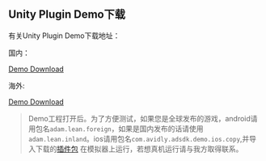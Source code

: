 

## Unity Plugin Demo下载
有关Unity Plugin Demo下载地址：

国内：

[Demo Download](https://github.com/wawo00/UPSDK_Demo2Unity/tree/3006_domestic)

海外:

[Demo Download](https://github.com/wawo00/UPSDK_Demo2Unity/tree/3006_foreign)



> Demo工程打开后。为了方便测试，如果您是全球发布的游戏，android请用包名`adam.lean.foreign`，如果是国内发布的话请使用 `adam.lean.inland`。ios请用包名`com.avidly.adsdk.demo.ios.copy`,并导入下载的[插件包](http://docs.upltv.com/zh/master/Download/Download_Guide.html) 在模拟器上运行，若想真机运行请与我方取得联系。